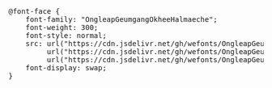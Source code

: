 <pre>
@font-face {
    font-family: "OngleapGeumgangOkheeHalmaeche";
    font-weight: 300;
    font-style: normal;
    src: url("https://cdn.jsdelivr.net/gh/wefonts/OngleapGeumgangOkheeHalmaeche/OngleapGeumgangOkheeHalmaeche.woff2") format("woff2"),
         url("https://cdn.jsdelivr.net/gh/wefonts/OngleapGeumgangOkheeHalmaeche/OngleapGeumgangOkheeHalmaeche.woff") format("woff"),
         url("https://cdn.jsdelivr.net/gh/wefonts/OngleapGeumgangOkheeHalmaeche/OngleapGeumgangOkheeHalmaeche.ttf") format("truetype");
    font-display: swap;
}

  
</pre>
